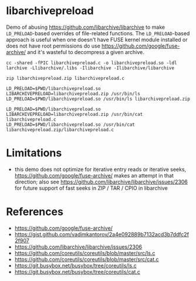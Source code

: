 # libarchivepreload
Demo of abusing https://github.com/libarchive/libarchive to make `LD_PRELOAD`-based overrides of file-related functions. The `LD_PRELOAD`-based approach is useful when one doesn't have FUSE kernel module installed or does not have root permissions do use https://github.com/google/fuse-archive/ and it's wasteful to decompress a given archive.

```shell
cc -shared -fPIC libarchivepreload.c -o libarchivepreload.so -ldl larchive -Llibarchive/.libs -Ilibarchive -Ilibarchive/libarchive   

zip libarchivepreload.zip libarchivepreload.c

LD_PRELOAD=$PWD/libarchivepreload.so LIBARCHIVEPRELOAD=libarchivepreload.zip /usr/bin/ls
LD_PRELOAD=$PWD/libarchivepreload.so /usr/bin/ls libarchivepreload.zip

LD_PRELOAD=$PWD/libarchivepreload.so LIBARCHIVEPRELOAD=libarchivepreload.zip /usr/bin/cat libarchivepreload.c
LD_PRELOAD=$PWD/libarchivepreload.so /usr/bin/cat libarchivepreload.zip/libarchivepreload.c
```

# Limitations
- this demo does not optimize for iterative entry reads or iterative seeks, https://github.com/google/fuse-archive/ makes an attempt in that direction; also see https://github.com/libarchive/libarchive/issues/2306 for future support of fast seeks in ZIP / TAR / CPIO in libarchive

# References
- https://github.com/google/fuse-archive/
- https://gist.github.com/vadimkantorov/2a4e092889b7132acd3b7ddfc2f2f907
- https://github.com/libarchive/libarchive/issues/2306
- https://github.com/coreutils/coreutils/blob/master/src/ls.c
- https://github.com/coreutils/coreutils/blob/master/src/cat.c
- https://git.busybox.net/busybox/tree/coreutils/ls.c
- https://git.busybox.net/busybox/tree/coreutils/cat.c
